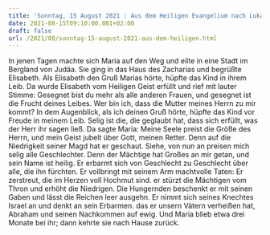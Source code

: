 ```yaml
---
title: 'Sonntag, 15 August 2021 : Aus dem Heiligen Evangelium nach Lukas - Lk 1,39-56.'
date: 2021-08-15T09:10:00.001+02:00
draft: false
url: /2021/08/sonntag-15-august-2021-aus-dem-heiligen.html
---
```


In jenen Tagen machte sich Maria auf den Weg und eilte in eine Stadt im Bergland von Judäa. Sie ging in das Haus des Zacharias und begrüßte Elisabeth. Als Elisabeth den Gruß Marias hörte, hüpfte das Kind in ihrem Leib. Da wurde Elisabeth vom Heiligen Geist erfüllt und rief mit lauter Stimme: Gesegnet bist du mehr als alle anderen Frauen, und gesegnet ist die Frucht deines Leibes. Wer bin ich, dass die Mutter meines Herrn zu mir kommt? In dem Augenblick, als ich deinen Gruß hörte, hüpfte das Kind vor Freude in meinem Leib. Selig ist die, die geglaubt hat, dass sich erfüllt, was der Herr ihr sagen ließ. Da sagte Maria: Meine Seele preist die Größe des Herrn, und mein Geist jubelt über Gott, meinen Retter. Denn auf die Niedrigkeit seiner Magd hat er geschaut. Siehe, von nun an preisen mich selig alle Geschlechter. Denn der Mächtige hat Großes an mir getan, und sein Name ist heilig. Er erbarmt sich von Geschlecht zu Geschlecht über alle, die ihn fürchten. Er vollbringt mit seinem Arm machtvolle Taten: Er zerstreut, die im Herzen voll Hochmut sind. er stürzt die Mächtigen vom Thron und erhöht die Niedrigen. Die Hungernden beschenkt er mit seinen Gaben und lässt die Reichen leer ausgehn. Er nimmt sich seines Knechtes Israel an und denkt an sein Erbarmen. das er unsern Vätern verheißen hat, Abraham und seinen Nachkommen auf ewig. Und Maria blieb etwa drei Monate bei ihr; dann kehrte sie nach Hause zurück.